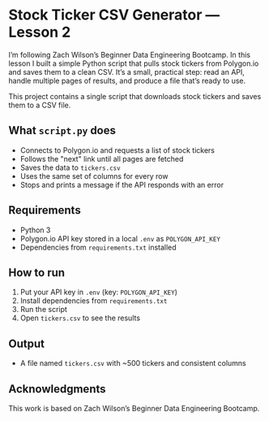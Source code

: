 # Stock Ticker CSV Generator — Lesson 2

I’m following Zach Wilson’s Beginner Data Engineering Bootcamp. In this lesson I built a simple Python script that pulls stock tickers from Polygon.io and saves them to a clean CSV. It’s a small, practical step: read an API, handle multiple pages of results, and produce a file that’s ready to use.

This project contains a single script that downloads stock tickers and saves them to a CSV file.

## What `script.py` does

- Connects to Polygon.io and requests a list of stock tickers
- Follows the "next" link until all pages are fetched
- Saves the data to `tickers.csv`
- Uses the same set of columns for every row
- Stops and prints a message if the API responds with an error

## Requirements

- Python 3
- Polygon.io API key stored in a local `.env` as `POLYGON_API_KEY`
- Dependencies from `requirements.txt` installed

## How to run

1. Put your API key in `.env` (key: `POLYGON_API_KEY`)
2. Install dependencies from `requirements.txt`
3. Run the script
4. Open `tickers.csv` to see the results

## Output

- A file named `tickers.csv` with ~500 tickers and consistent columns

## Acknowledgments
This work is based on Zach Wilson’s Beginner Data Engineering Bootcamp.
